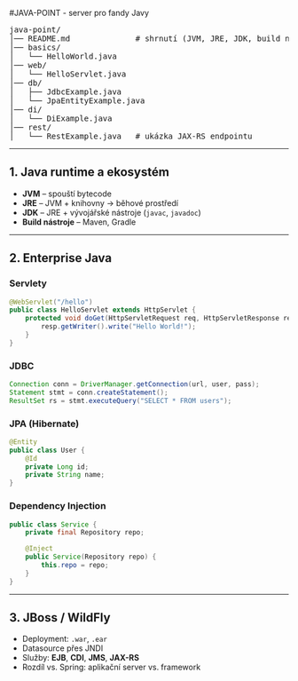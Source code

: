 #JAVA-POINT - server pro fandy Javy

<pre>
java-point/
│── README.md              # shrnutí (JVM, JRE, JDK, build nástroje, Enterprise Java, JBoss)
│── basics/
│   └── HelloWorld.java
│── web/
│   └── HelloServlet.java
│── db/
│   ├── JdbcExample.java
│   └── JpaEntityExample.java
│── di/
│   └── DiExample.java
│── rest/
│   └── RestExample.java   # ukázka JAX-RS endpointu
</pre>


---

## 1. Java runtime a ekosystém
- **JVM** – spouští bytecode
- **JRE** – JVM + knihovny → běhové prostředí
- **JDK** – JRE + vývojářské nástroje (`javac`, `javadoc`)
- **Build nástroje** – Maven, Gradle

---

## 2. Enterprise Java
### Servlety
```java
@WebServlet("/hello")
public class HelloServlet extends HttpServlet {
    protected void doGet(HttpServletRequest req, HttpServletResponse resp) throws IOException {
        resp.getWriter().write("Hello World!");
    }
}
```

### JDBC
```java
Connection conn = DriverManager.getConnection(url, user, pass);
Statement stmt = conn.createStatement();
ResultSet rs = stmt.executeQuery("SELECT * FROM users");
```
### JPA (Hibernate)
```java
@Entity
public class User {
    @Id
    private Long id;
    private String name;
}
```

### Dependency Injection
```java
public class Service {
    private final Repository repo;

    @Inject
    public Service(Repository repo) {
        this.repo = repo;
    }
}
```

---

## 3. JBoss / WildFly
- Deployment: `.war`, `.ear`
- Datasource přes JNDI
- Služby: **EJB**, **CDI**, **JMS**, **JAX-RS**
- Rozdíl vs. Spring: aplikační server vs. framework

